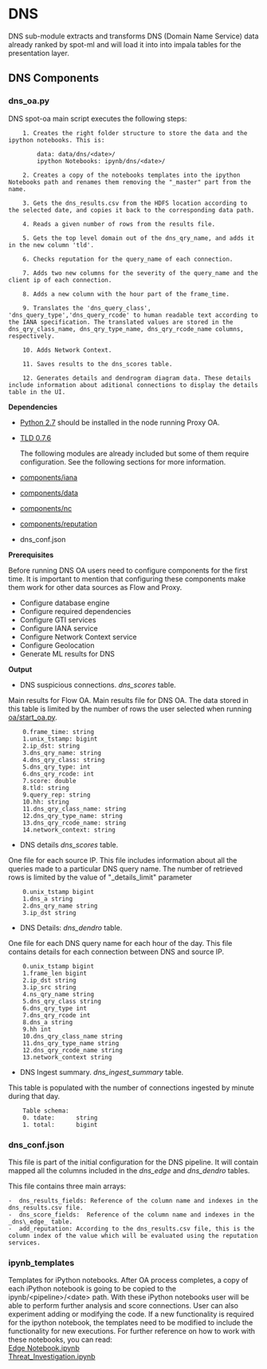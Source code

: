 # DNS

DNS sub-module extracts and transforms DNS (Domain Name Service) data already ranked by spot-ml and will load it into into impala tables for the presentation layer.

## DNS Components

### dns_oa.py

DNS spot-oa main script executes the following steps:


		1. Creates the right folder structure to store the data and the ipython notebooks. This is: 
		
			data: data/dns/<date>/
			ipython Notebooks: ipynb/dns/<date>/
		
		2. Creates a copy of the notebooks templates into the ipython Notebooks path and renames them removing the "_master" part from the name.

		3. Gets the dns_results.csv from the HDFS location according to the selected date, and copies it back to the corresponding data path.

		4. Reads a given number of rows from the results file.

		5. Gets the top level domain out of the dns_qry_name, and adds it in the new column 'tld'.

		6. Checks reputation for the query_name of each connection.

		7. Adds two new columns for the severity of the query_name and the client ip of each connection.

		8. Adds a new column with the hour part of the frame_time.

		9. Translates the 'dns_query_class', 'dns_query_type','dns_query_rcode' to human readable text according to the IANA specification. The translated values are stored in the dns_qry_class_name, dns_qry_type_name, dns_qry_rcode_name columns, respectively.

		10. Adds Network Context.

		11. Saves results to the dns_scores table.

    	12. Generates details and dendrogram diagram data. These details include information about aditional connections to display the details table in the UI.


**Dependencies**

- [Python 2.7](https://www.python.org/download/releases/2.7/) should be installed in the node running Proxy OA.  
- [TLD 0.7.6](https://pypi.python.org/pypi/tld/0.7.6)

	The following modules are already included but some of them require configuration. See the following sections for more information. 
- [components/iana](/spot-oa/oa/components#IANA-iana)
- [components/data](/spot-oa/oa/components#data)
- [components/nc](/spot-oa/oa/components#network-context-nc)
- [components/reputation](/spot-oa/oa/components/reputation)
- dns_conf.json 
 
    
**Prerequisites**

Before running DNS OA users need to configure components for the first time. It is important to mention that configuring these components make them work for other data sources as Flow and Proxy.  

- Configure database engine
- Configure required dependencies
- Configure GTI services
- Configure IANA service
- Configure Network Context service
- Configure Geolocation 
- Generate ML results for DNS
  

**Output**

- DNS suspicious connections. _dns\_scores_ table.

Main results for Flow OA. Main results file for DNS OA. The data stored in this table is limited by the number of rows the user selected when running [oa/start_oa.py](/spot-oa/oa/INSTALL.md#usage).
  
		0.frame_time: string		
		1.unix_tstamp: bigint		
		2.ip_dst: string		
		3.dns_qry_name: string		
		4.dns_qry_class: string		
		5.dns_qry_type: int		
		6.dns_qry_rcode: int
		7.score: double	
		8.tld: string		
		9.query_rep: string		
		10.hh: string	
		11.dns_qry_class_name: string		
		12.dns_qry_type_name: string		
		13.dns_qry_rcode_name: string		
		14.network_context: string	 


- DNS details _dns\_scores_ table.  

One file for each source IP. This file includes information about all the queries made to a particular DNS query name. The number of retrieved rows is limited by the value of "\_details\_limit" parameter
 
		0.unix_tstamp bigint 
		1.dns_a string
		2.dns_qry_name string
		3.ip_dst string 


- DNS Details: _dns\_dendro_ table.  

One file for each DNS query name for each hour of the day. This file contains details for each
connection between DNS and source IP.
 
		0.unix_tstamp bigint
    	1.frame_len bigint
    	2.ip_dst string
    	3.ip_src string
    	4.ns_qry_name string
    	5.dns_qry_class string
    	6.dns_qry_type int
    	7.dns_qry_rcode int
    	8.dns_a string
    	9.hh int
    	10.dns_qry_class_name string
    	11.dns_qry_type_name string
    	12.dns_qry_rcode_name string
    	13.network_context string


- DNS Ingest summary. _dns\_ingest\_summary_ table.

This table is populated with the number of connections ingested by minute during that day.

        Table schema:
        0. tdate:      string
        1. total:      bigint 
 

### dns_conf.json
This file is part of the initial configuration for the DNS pipeline. It will contain mapped all the columns included in the _dns\_edge_ and _dns\_dendro_ tables.

This file contains three main arrays:

	-  dns_results_fields: Reference of the column name and indexes in the dns_results.csv file.	 
	-  dns_score_fields:  Reference of the column name and indexes in the _dns\_edge_ table.
	-  add_reputation: According to the dns_results.csv file, this is the column index of the value which will be evaluated using the reputation services.


### ipynb_templates 
Templates for iPython notebooks.
After OA process completes, a copy of each iPython notebook is going to be copied to the ipynb/\<pipeline>/\<date> path. 
With these iPython notebooks user will be able to perform further analysis and score connections. User can also
experiment adding or modifying the code. 
If a new functionality is required for the ipython notebook, the templates need to be modified to include the functionality for new executions.
For further reference on how to work with these notebooks, you can read:  
[Edge Notebook.ipynb](/spot-oa/oa/dns/ipynb_templates/EdgeNotebook.md)  
[Threat_Investigation.ipynb](/spot-oa/oa/dns/ipynb_templates/ThreatInvestigation.md)